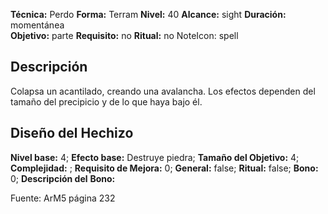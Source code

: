 
**Técnica:** Perdo
**Forma:** Terram
**Nivel:** 40
**Alcance:** sight 
**Duración:** momentánea  
**Objetivo:** parte
**Requisito:** no
**Ritual:** no
NoteIcon: spell




## Descripción 
<p>Colapsa un acantilado, creando una avalancha. Los efectos dependen del tamaño del precipicio y de lo que haya bajo él.</p>

## Diseño del Hechizo 

**Nivel base:** 4; **Efecto base:** Destruye piedra;  **Tamaño del **Objetivo:**** 4; **Complejidad:** ; **Requisito de Mejora:** 0; **General:** false; **Ritual:** false; **Bono:** 0; **Descripción del** **Bono:** 

Fuente: ArM5 página 232